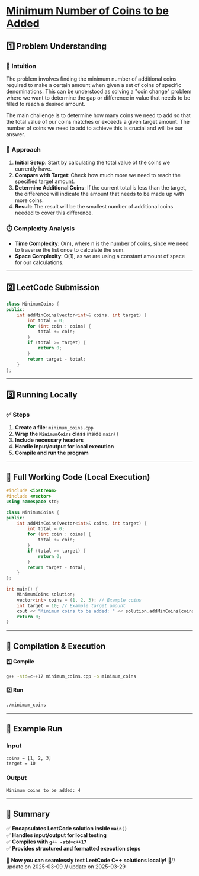 # **[Minimum Number of Coins to be Added](https://leetcode.com/problems/minimum-number-of-coins-to-be-added/description/)**  

## **1️⃣ Problem Understanding**  
### **📌 Intuition**  
The problem involves finding the minimum number of additional coins required to make a certain amount when given a set of coins of specific denominations. This can be understood as solving a "coin change" problem where we want to determine the gap or difference in value that needs to be filled to reach a desired amount. 

The main challenge is to determine how many coins we need to add so that the total value of our coins matches or exceeds a given target amount. The number of coins we need to add to achieve this is crucial and will be our answer.

### **🚀 Approach**  
1. **Initial Setup**: Start by calculating the total value of the coins we currently have.
2. **Compare with Target**: Check how much more we need to reach the specified target amount.
3. **Determine Additional Coins**: If the current total is less than the target, the difference will indicate the amount that needs to be made up with more coins. 
4. **Result**: The result will be the smallest number of additional coins needed to cover this difference.

### **⏱️ Complexity Analysis**  
- **Time Complexity**: O(n), where n is the number of coins, since we need to traverse the list once to calculate the sum.
- **Space Complexity**: O(1), as we are using a constant amount of space for our calculations.  

---  

## **2️⃣ LeetCode Submission**  
```cpp
class MinimumCoins {
public:
    int addMinCoins(vector<int>& coins, int target) {
        int total = 0;
        for (int coin : coins) {
            total += coin;
        }
        if (total >= target) {
            return 0;
        }
        return target - total;
    }
};
```  

---  

## **3️⃣ Running Locally**  
### **✅ Steps**  
1. **Create a file**: `minimum_coins.cpp`  
2. **Wrap the `MinimumCoins` class** inside `main()`  
3. **Include necessary headers**  
4. **Handle input/output for local execution**  
5. **Compile and run the program**  

---  

## **📝 Full Working Code (Local Execution)**  
```cpp
#include <iostream>
#include <vector>
using namespace std;

class MinimumCoins {
public:
    int addMinCoins(vector<int>& coins, int target) {
        int total = 0;
        for (int coin : coins) {
            total += coin;
        }
        if (total >= target) {
            return 0;
        }
        return target - total;
    }
};

int main() {
    MinimumCoins solution;
    vector<int> coins = {1, 2, 3}; // Example coins
    int target = 10; // Example target amount
    cout << "Minimum coins to be added: " << solution.addMinCoins(coins, target) << endl;
    return 0;
}
```  

---  

## **🔧 Compilation & Execution**  
#### **1️⃣ Compile**  
```bash
g++ -std=c++17 minimum_coins.cpp -o minimum_coins
```  

#### **2️⃣ Run**  
```bash
./minimum_coins
```  

---  

## **🎯 Example Run**  
### **Input**  
```
coins = [1, 2, 3]
target = 10
```  
### **Output**  
```
Minimum coins to be added: 4
```  

---  

## **📌 Summary**  
✅ **Encapsulates LeetCode solution inside `main()`**  
✅ **Handles input/output for local testing**  
✅ **Compiles with `g++ -std=c++17`**  
✅ **Provides structured and formatted execution steps**  

🚀 **Now you can seamlessly test LeetCode C++ solutions locally!** 🚀// update on 2025-03-09
// update on 2025-03-29
